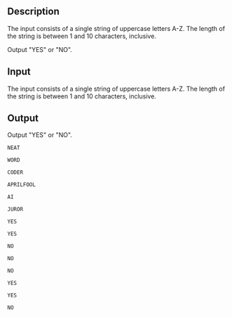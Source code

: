 ## Description

<div><div class="input-specification"><p>The input consists of a single string of uppercase letters A-Z. The length of the string is between 1 and 10 characters, inclusive.</p></div><div class="output-specification"><p>Output "YES" or "NO".</p></div></div><p>  </p>

## Input

<p>The input consists of a single string of uppercase letters A-Z. The length of the string is between 1 and 10 characters, inclusive.</p>

## Output

<p>Output "YES" or "NO".</p>





```input1
NEAT
```




```input2
WORD
```




```input3
CODER
```




```input4
APRILFOOL
```




```input5
AI
```




```input6
JUROR
```




```input7
YES
```




```output1
YES
```




```output2
NO
```




```output3
NO
```




```output4
NO
```




```output5
YES
```




```output6
YES
```




```output7
NO
```


